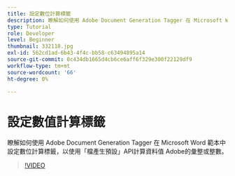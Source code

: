 ```yaml
---
title: 設定數位計算標籤
description: 瞭解如何使用 Adobe Document Generation Tagger 在 Microsoft Word 範本中設定數位計算標籤，以使用「檔產生預設」Adobe計算彙整或整理資料值API
type: Tutorial
role: Developer
level: Beginner
thumbnail: 332118.jpg
exl-id: 562cd1ad-6b43-4f4c-bb58-c63494895a14
source-git-commit: 0c434db1665d4cb6ce6aff6f329e300f22129df9
workflow-type: tm+mt
source-wordcount: '66'
ht-degree: 0%

---
```


# 設定數值計算標籤

瞭解如何使用 Adobe Document Generation Tagger 在 Microsoft Word 範本中設定數位計算標籤，以使用「檔產生預設」API計算資料值 Adobe的彙整或整數。

>[!VIDEO](https://video.tv.adobe.com/v/332118?hidetitle=true)

